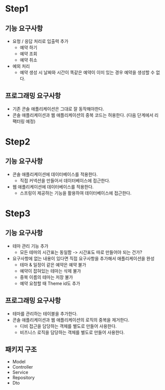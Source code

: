 # Step1
## 기능 요구사항
- 요청 / 응답 처리로 입출력 추가 
  - 예약 하기 
  - 예약 조회 
  - 예약 취소 
- 예외 처리 
  - 예약 생성 시 날짜와 시간이 똑같은 예약이 이미 있는 경우 예약을 생성할 수 없다.

## 프로그래밍 요구사항
- 기존 콘솔 애플리케이션은 그대로 잘 동작해야한다. 
- 콘솔 애플리케이션과 웹 애플리케이션의 중복 코드는 허용한다. (다음 단계에서 리팩터링 예정)

# Step2
## 기능 요구사항
- 콘솔 애플리케이션에 데이터베이스를 적용한다. 
  - 직접 커넥션을 만들어서 데이터베이스에 접근한다. 
- 웹 애플리케이션에 데이터베이스를 적용한다. 
  - 스프링이 제공하는 기능을 활용하여 데이터베이스에 접근한다.

# Step3
## 기능 요구사항
- 테마 관리 기능 추가 
  - 모든 테마의 시간표는 동일함 -> 시간표도 따로 만들어야 되는 건가?
- 요구사항에 없는 내용이 있다면 직접 요구사항을 추가해서 애플리케이션을 완성 
  - 테마 & 일정이 같은 예약은 예약 불가
  - 예약이 잡혀있는 테마는 삭제 불가
  - 중복 이름의 테마는 저장 불가
  - 예약 요청할 때 Theme id도 추가

## 프로그래밍 요구사항
- 테마를 관리하는 테이블을 추가한다. 
- 콘솔 애플리케이션과 웹 애플리케이션의 로직의 중복을 제거한다. 
  - 디비 접근을 담당하는 객체를 별도로 만들어 사용한다. 
  - 비즈니스 로직을 담당하는 객체를 별도로 만들어 사용한다.

## 패키지 구조
- Model
- Controller
- Service
- Repository
- Dto
